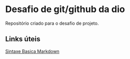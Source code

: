 # Desafio de git/github da dio
Repositório criado para o desafio de projeto.

## Links úteis
[Sintaxe Basica Markdown](https://www.markdownguide.org/basic-syntax/)
